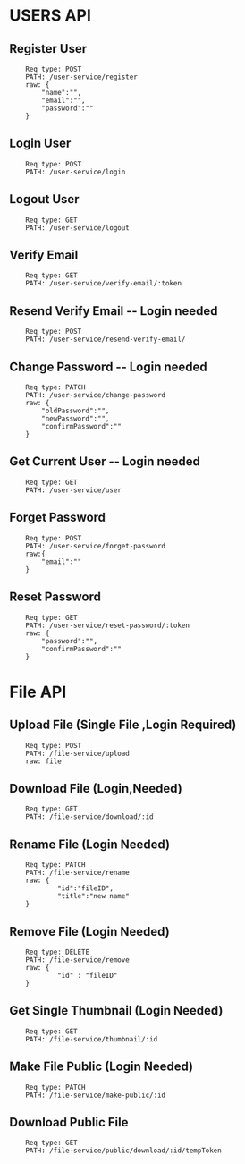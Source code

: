 # USERS API

## Register User

        Req type: POST
        PATH: /user-service/register
        raw: {
            "name":"",
            "email":"",
            "password":""
        }

## Login User

        Req type: POST
        PATH: /user-service/login

## Logout User

        Req type: GET
        PATH: /user-service/logout

## Verify Email

        Req type: GET
        PATH: /user-service/verify-email/:token

## Resend Verify Email -- Login needed

        Req type: POST
        PATH: /user-service/resend-verify-email/

## Change Password -- Login needed

        Req type: PATCH
        PATH: /user-service/change-password
        raw: {
            "oldPassword":"",
            "newPassword":"",
            "confirmPassword":""
        }

## Get Current User -- Login needed

        Req type: GET
        PATH: /user-service/user

## Forget Password

        Req type: POST
        PATH: /user-service/forget-password
        raw:{
            "email":""
        }

## Reset Password

        Req type: GET
        PATH: /user-service/reset-password/:token
        raw: {
            "password":"",
            "confirmPassword":""
        }

# File API

## Upload File (Single File ,Login Required)

        Req type: POST
        PATH: /file-service/upload
        raw: file

## Download File (Login,Needed)

        Req type: GET
        PATH: /file-service/download/:id

## Rename File (Login Needed)

        Req type: PATCH
        PATH: /file-service/rename
        raw: {
                "id":"fileID",
                "title":"new name"
        }

## Remove File (Login Needed)

        Req type: DELETE
        PATH: /file-service/remove
        raw: {
                "id" : "fileID"
        }

## Get Single Thumbnail (Login Needed)

        Req type: GET
        PATH: /file-service/thumbnail/:id

## Make File Public (Login Needed)

        Req type: PATCH
        PATH: /file-service/make-public/:id

## Download Public File

        Req type: GET
        PATH: /file-service/public/download/:id/tempToken
